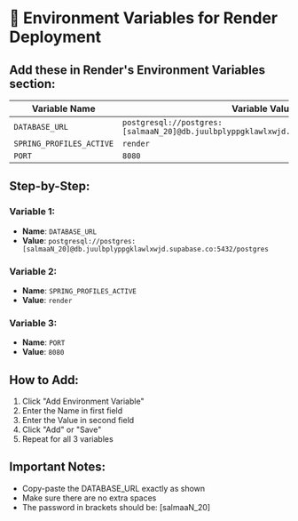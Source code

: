 # 🔧 Environment Variables for Render Deployment

## Add these in Render's Environment Variables section:

| Variable Name | Variable Value |
|---------------|----------------|
| `DATABASE_URL` | `postgresql://postgres:[salmaaN_20]@db.juulbplyppgklawlxwjd.supabase.co:5432/postgres` |
| `SPRING_PROFILES_ACTIVE` | `render` |
| `PORT` | `8080` |

## Step-by-Step:

### Variable 1:
- **Name**: `DATABASE_URL`
- **Value**: `postgresql://postgres:[salmaaN_20]@db.juulbplyppgklawlxwjd.supabase.co:5432/postgres`

### Variable 2:
- **Name**: `SPRING_PROFILES_ACTIVE` 
- **Value**: `render`

### Variable 3:
- **Name**: `PORT`
- **Value**: `8080`

## How to Add:
1. Click "Add Environment Variable"
2. Enter the Name in first field
3. Enter the Value in second field
4. Click "Add" or "Save"
5. Repeat for all 3 variables

## Important Notes:
- Copy-paste the DATABASE_URL exactly as shown
- Make sure there are no extra spaces
- The password in brackets should be: [salmaaN_20]
